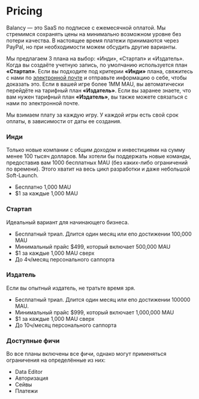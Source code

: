 # Pricing

Balancy — это SaaS по подписке с ежемесячной оплатой. Мы стремимся сохранять цены на минимально возможном уровне без потери качества. В настоящее время платежи принимаются через PayPal, но при необходимости можем обсудить другие варианты.

Мы предлагаем 3 плана на выбор: «Инди», «Стартап» и «Издатель». Когда вы создаёте учетную запись, по умолчанию используется план **«Стартап»**. Если вы подходите под критерии **«Инди»** плана, свяжитесь с нами по [электронной почте](mailto:contact@balancy.co) и отправьте информацию о себе, чтобы доказать это. Если в вашей игре более 1MM MAU, вы автоматически перейдёте на тарифный план **«Издатель»**. Если вы заранее знаете, что вам нужен тарифный план **«Издатель»**, вы также можете связаться с нами по электронной почте.

Мы взимаем плату за каждую игру. У каждой игры есть свой срок оплаты, в зависимости от даты ее создания.

### Инди
Только новые компании с общим доходом и инвестициями на сумму менее 100 тысяч долларов.
Мы хотели бы поддержать новые команды, предоставив вам 1000 бесплатных MAU (без каких-либо ограничений по времени). Этого хватит на весь цикл разработки и даже небольшой Soft-Launch.

* Бесплатно 1,000 MAU
* $1 за каждые 1,000 MAU

### Стартап
Идеальный вариант для начинающего бизнеса.

* Бесплатный триал. Длится один месяц или епо достижении 100,000 MAU
* Минимальный прайс $499, который включает 500,000 MAU
* $1 за каждые 1,000 MAU сверх
* До 4ч/месяц персонального саппорта

### Издатель
Если вы опытный издатель, не тратьте время зря.

* Бесплатный триал. Длится один месяц или епо достижении 100000 MAU.
* Минимальный прайс $999, который включает 1,000,000 MAU
* $1 за каждые 1,000 MAU сверх
* До 10ч/месяц персонального саппорта

### Доступные фичи
Во все планы включены все фичи, однако могут применяться ограничения на определённые из них:

* Data Editor
* Авторизация
* Сейвы
* Платежи
